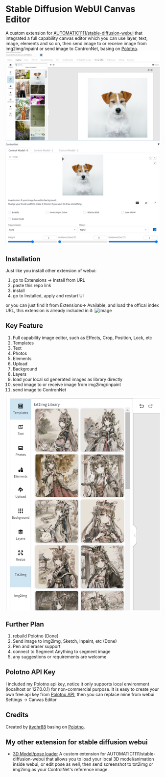 # Stable Diffusion WebUI Canvas Editor
A custom extension for [AUTOMATIC1111/stable-diffusion-webui](https://github.com/AUTOMATIC1111/stable-diffusion-webui) that integrated a full capability canvas editor which you can use layer, text, image, elements and so on, then send image to or receive image from img2img/inpaint or send image to ContronNet, basing on [Polotno](https://polotno.com/).  
![1.png](doc/images/overall.png)
![controlnet.png](doc/images/controlnet.png)

## Installation
Just like you install other extension of webui:
1. go to Extensions -> Install from URL
2. paste this repo link
3. install
4. go to Installed, apply and restart UI

or you can just find it from Extensions-> Available, and load the offical index URL, this extension is already included in it:
<img width="741" alt="image" src="https://user-images.githubusercontent.com/860985/231926610-0b096e92-68d8-4f90-9ec1-7727ce111356.png">

## Key Feature
1. Full capability image editor, such as Effects, Crop, Position, Lock, etc
2. Templates
3. Text
4. Photos
5. Elements
6. Upload
7. Background
8. Layers
9. load your local sd generated images as library directly
10. send image to or receive image from img2img/inpaint
11. send image to ContronNet

![panels.png](doc/images/panels.png)

## Further Plan
1. rebuild Polotno (Done)
2. Send image to img2img, Sketch, Inpaint, etc (Done)
3. Pen and eraser support
4. connect to Segment Anything to segment image
5. any suggestions or requirements are welcome

## Polotno API Key
I included my Polotno api key, notice it only supports local environment (localhost or 127.0.0.1) for non-commercial purpose.
It is easy to create your own free api key from [Polotno API](https://polotno.com/cabinet), then you can replace mine from webui Settings -> Canvas Editor

## Credits
Created by [jtydhr88](https://github.com/jtydhr88) basing on [Polotno](https://polotno.com/).

## My other extension for stable diffusion webui
- [3D Model/pose loader](https://github.com/jtydhr88/sd-3dmodel-loader) A custom extension for AUTOMATIC1111/stable-diffusion-webui that allows you to load your local 3D model/animation inside webui, or edit pose as well, then send screenshot to txt2img or img2img as your ControlNet's reference image.
